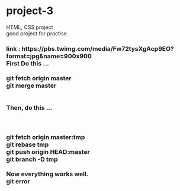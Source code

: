 # project-3
HTML, CSS project
<br>good project for practise
<h3> link : https://pbs.twimg.com/media/Fw72tysXgAcp9EO?format=jpg&name=900x900

<br>
First Do this ...
<br><br>
git fetch origin master<br>
git merge  master<br>
<br><br>
Then, do this ...<br><br>
<br><br>
git fetch origin master:tmp<br>
git rebase tmp<br>
git push origin HEAD:master<br>
git branch -D tmp<br>
<br>
Now everything works well.
<br>
git error
